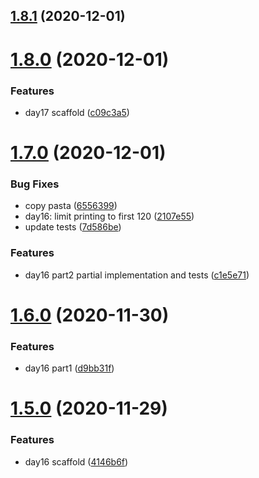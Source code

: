 ## [1.8.1](https://github.com/dds/aoc2019/compare/v1.8.0...v1.8.1) (2020-12-01)



# [1.8.0](https://github.com/dds/aoc2019/compare/v1.7.0...v1.8.0) (2020-12-01)


### Features

* day17 scaffold ([c09c3a5](https://github.com/dds/aoc2019/commit/c09c3a5d746ea0a2dff2d513082f33054f9afd97))



# [1.7.0](https://github.com/dds/aoc2019/compare/v1.6.0...v1.7.0) (2020-12-01)


### Bug Fixes

* copy pasta ([6556399](https://github.com/dds/aoc2019/commit/6556399c176c77ddff23a0c6af80be2a4263e0ca))
* day16: limit printing to first 120 ([2107e55](https://github.com/dds/aoc2019/commit/2107e55786477160a3b7b61143da709b55a5a63a))
* update tests ([7d586be](https://github.com/dds/aoc2019/commit/7d586be37548128bfe6e3abe98732e424b4db524))


### Features

* day16 part2 partial implementation and tests ([c1e5e71](https://github.com/dds/aoc2019/commit/c1e5e71b86e438c653889eaea127f9032946268f))



# [1.6.0](https://github.com/dds/aoc2019/compare/v1.5.0...v1.6.0) (2020-11-30)


### Features

* day16 part1 ([d9bb31f](https://github.com/dds/aoc2019/commit/d9bb31f5e544bef9acf7d65a0114521fa99c26e8))



# [1.5.0](https://github.com/dds/aoc2019/compare/v1.4.1...v1.5.0) (2020-11-29)


### Features

* day16 scaffold ([4146b6f](https://github.com/dds/aoc2019/commit/4146b6ff0c7f062b4208cbc79516bd1893549f70))



